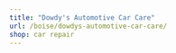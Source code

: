 ```yaml
---
title: "Dowdy's Automotive Car Care"
url: /boise/dowdys-automotive-car-care/
shop: car repair
---
```

